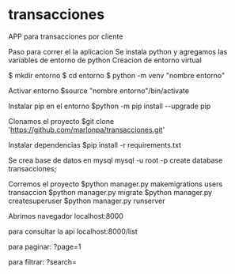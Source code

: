 # transacciones
APP para transacciones por cliente

Paso para correr el la aplicacion
Se instala python y agregamos las variables de entorno de python
Creacion de entorno virtual

$ mkdir entorno $ cd entorno $ python -m venv "nombre entorno"

Activar entorno
$source "nombre entorno"/bin/activate

Instalar pip en el entorno
$python -m pip install --upgrade pip

Clonamos el proyecto
$git clone 'https://github.com/marlonpa/transacciones.git'

Instalar dependencias
$pip install -r requirements.txt

Se crea base de datos en mysql
mysql -u root -p 
create database transacciones;

Corremos el proyecto
$python manager.py makemigrations users transaccion
$python manager.py migrate 
$python manager.py createsuperuser 
$python manager.py runserver

Abrimos navegador
localhost:8000

para consultar la api
localhost:8000/list

para paginar: ?page=1

para filtrar: ?search=
